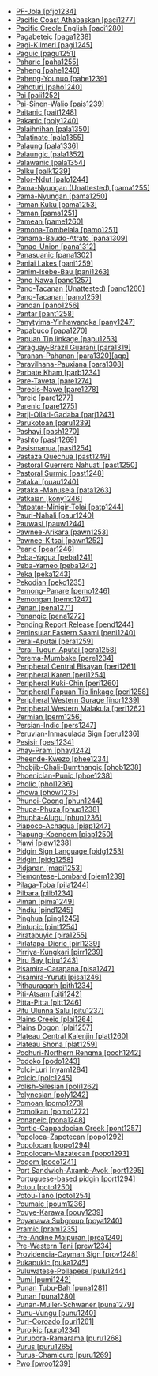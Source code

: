 - [PF-Jola [pfjo1234]](tree/atla1278/nort3146/cent2230/bakk1238/jool1234/jola1264/fhjo1234/pfjo1234/md.ini)
- [Pacific Coast Athabaskan [paci1277]](tree/atha1245/atha1246/atha1247/paci1277/md.ini)
- [Pacific Creole English [paci1280]](tree/indo1319/clas1257/germ1287/nort3152/west2793/nort3175/angl1264/angl1265/late1254/merc1242/macr1271/paci1280/md.ini)
- [Pagabeteic [paga1238]](tree/atla1278/volt1241/benu1247/bant1294/sout3152/narr1281/cent2260/nort3376/rive1266/ngir1248/ngir1250/ngom1276/abab1240/oldb1234/midd1348/late1250/paga1238/md.ini)
- [Pagi-Kilmeri [pagi1245]](tree/bord1247/bewa1242/pagi1245/md.ini)
- [Paguic [pagu1251]](tree/nort2923/nort2924/main1282/kaor1242/pagu1251/md.ini)
- [Paharic [paha1255]](tree/indo1319/clas1257/indo1320/indo1321/midd1375/cont1248/indo1324/sind1278/lahn1241/paha1255/md.ini)
- [Paheng [pahe1240]](tree/hmon1336/hmon1337/pahe1239/pahe1240/md.ini)
- [Paheng-Younuo [pahe1239]](tree/hmon1336/hmon1337/pahe1239/md.ini)
- [Pahoturi [paho1240]](tree/paho1240/md.ini)
- [Pai [paii1252]](tree/coch1271/yuma1250/gene1244/paii1252/md.ini)
- [Pai-Sinen-Walio [pais1239]](tree/wali1264/pais1239/md.ini)
- [Paitanic [pait1248]](tree/aust1307/mala1545/nort3253/saba1285/sout3154/grea1293/pait1248/md.ini)
- [Pakanic [boly1240]](tree/aust1305/mang1377/boly1240/md.ini)
- [Palaihnihan [pala1350]](tree/pala1350/md.ini)
- [Palatinate [pala1355]](tree/indo1319/clas1257/germ1287/nort3152/west2793/high1289/fran1268/high1287/rhin1244/pala1355/md.ini)
- [Palaung [pala1336]](tree/aust1305/khas1273/pala1352/west2791/pala1336/md.ini)
- [Palaungic [pala1352]](tree/aust1305/khas1273/pala1352/md.ini)
- [Palawanic [pala1354]](tree/aust1307/mala1545/grea1284/pala1354/md.ini)
- [Palku [palk1239]](tree/pama1250/karn1253/palk1239/md.ini)
- [Palor-Ndut [palo1244]](tree/atla1278/nort3146/cang1245/palo1244/md.ini)
- [Pama-Nyungan (Unattested) [pama1255]](tree/unat1236/pama1255/md.ini)
- [Pama-Nyungan [pama1250]](tree/pama1250/md.ini)
- [Paman Kuku [pama1253]](tree/pama1250/pama1251/comp1236/wika1239/kuku1276/kuku1277/pama1253/md.ini)
- [Paman [pama1251]](tree/pama1250/pama1251/md.ini)
- [Pamean [pame1260]](tree/otom1299/west2783/otop1241/otop1242/pame1260/md.ini)
- [Pamona-Tombelala [pamo1251]](tree/aust1307/mala1545/cele1242/kail1255/nort2898/pamo1251/md.ini)
- [Panama-Baudo-Atrato [pana1309]](tree/choc1280/embe1258/atra1235/pana1309/md.ini)
- [Panao-Union [pana1312]](tree/quec1387/quec1386/cent2141/apam1237/pana1312/md.ini)
- [Panasuanic [pana1302]](tree/aust1307/mala1545/sout2923/ramp1244/seko1241/pana1302/md.ini)
- [Paniai Lakes [pani1259]](tree/nucl1709/pani1259/md.ini)
- [Panim-Isebe-Bau [pani1263]](tree/nucl1709/mada1298/croi1234/mabu1247/gumm1240/pani1263/md.ini)
- [Pano Nawa [pano1257]](tree/pano1259/pano1256/main1279/pano1257/md.ini)
- [Pano-Tacanan (Unattested) [pano1260]](tree/unat1236/pano1260/md.ini)
- [Pano-Tacanan [pano1259]](tree/pano1259/md.ini)
- [Panoan [pano1256]](tree/pano1259/pano1256/md.ini)
- [Pantar [pant1258]](tree/timo1261/alor1249/nucl1821/west2994/pant1258/md.ini)
- [Panytyima-Yinhawangka [pany1247]](tree/pama1250/sout3134/pilb1234/ngay1241/cent2248/pany1247/md.ini)
- [Papabuco [papa1270]](tree/otom1299/east2557/popo1292/zapo1436/zapo1437/nucl1765/papa1270/md.ini)
- [Papuan Tip linkage [papu1253]](tree/aust1307/mala1545/east2712/ocea1241/west2818/papu1253/md.ini)
- [Paraguay-Brazil Guarani [para1319]](tree/tupi1275/east2909/mawe1252/awet1245/tupi1276/sout3271/tupi1277/tupi1282/para1319/md.ini)
- [Paranan-Pahanan [para1320][agp]](tree/aust1307/mala1545/nort3238/nort3187/nucl1755/para1320/md.ini)
- [Paravilhana-Pauxiana [para1308]](tree/cari1283/vene1261/mapo1244/para1308/md.ini)
- [Parbate Kham [parb1234]](tree/sino1245/hima1249/maha1306/kham1285/kham1286/parb1234/md.ini)
- [Pare-Taveta [pare1274]](tree/atla1278/volt1241/benu1247/bant1294/sout3152/narr1281/east2731/nort3203/nort3209/pare1274/md.ini)
- [Parecis-Nawe [pare1278]](tree/araw1281/cent2413/cent2226/pare1273/pare1278/md.ini)
- [Pareic [pare1277]](tree/atla1278/volt1241/benu1247/bant1294/sout3152/narr1281/east2731/nort3203/nort3209/pare1274/pare1277/md.ini)
- [Parenic [pare1275]](tree/araw1281/alto1249/pare1275/md.ini)
- [Parji-Ollari-Gadaba [parj1243]](tree/drav1251/cent2227/parj1243/md.ini)
- [Parukotoan [paru1239]](tree/cari1283/paru1239/md.ini)
- [Pashayi [pash1270]](tree/indo1319/clas1257/indo1320/indo1321/pash1270/md.ini)
- [Pashto [pash1269]](tree/indo1319/clas1257/indo1320/iran1269/pash1269/md.ini)
- [Pasismanua [pasi1254]](tree/aust1307/mala1545/east2712/ocea1241/west2818/nort3206/nger1241/viti1243/sout2874/araw1269/pasi1254/md.ini)
- [Pastaza Quechua [past1249]](tree/quec1387/colo1257/ecua1249/imba1241/colo1258/orie1242/past1249/md.ini)
- [Pastoral Guerrero Nahuatl [past1250]](tree/utoa1244/sout3136/cora1261/azte1234/west2809/cent2258/past1250/md.ini)
- [Pastoral Surmic [past1248]](tree/surm1244/sout2836/sout2837/past1248/md.ini)
- [Patakai [nuau1240]](tree/aust1307/mala1545/nunu1252/pata1263/nuau1240/md.ini)
- [Patakai-Manusela [pata1263]](tree/aust1307/mala1545/nunu1252/pata1263/md.ini)
- [Patkaian [kony1246]](tree/sino1245/brah1260/kony1246/md.ini)
- [Patpatar-Minigir-Tolai [patp1244]](tree/aust1307/mala1545/east2712/ocea1241/west2818/meso1253/newi1242/stge1234/patp1244/md.ini)
- [Pauri-Nahali [paur1240]](tree/indo1319/clas1257/indo1320/indo1321/midd1375/cont1248/midl1245/bhil1254/paur1240/md.ini)
- [Pauwasi [pauw1244]](tree/pauw1244/md.ini)
- [Pawnee-Arikara [pawn1253]](tree/cadd1255/nort2950/pawn1252/pawn1253/md.ini)
- [Pawnee-Kitsai [pawn1252]](tree/cadd1255/nort2950/pawn1252/md.ini)
- [Pearic [pear1246]](tree/aust1305/pear1246/md.ini)
- [Peba-Yagua [peba1241]](tree/peba1241/md.ini)
- [Peba-Yameo [peba1242]](tree/peba1241/peba1242/md.ini)
- [Peka [peka1243]](tree/nucl1709/mada1298/raic1241/peka1243/md.ini)
- [Pekodian [peko1235]](tree/cari1283/peko1235/md.ini)
- [Pemong-Panare [pemo1246]](tree/cari1283/vene1261/pemo1246/md.ini)
- [Pemongan [pemo1247]](tree/cari1283/vene1261/pemo1246/pemo1247/md.ini)
- [Penan [pena1271]](tree/aust1307/mala1545/nort3253/nort3171/keny1280/lowl1270/west2875/pena1271/md.ini)
- [Penangic [pena1272]](tree/dogo1299/west2779/pena1272/md.ini)
- [Pending Report Release [pend1244]](tree/book1242/pend1244/md.ini)
- [Peninsular Eastern Saami [peni1240]](tree/ural1272/saam1281/east2324/peni1240/md.ini)
- [Perai-Aputai [pera1259]](tree/aust1307/mala1545/timo1265/weta1246/weta1245/pera1258/pera1259/md.ini)
- [Perai-Tugun-Aputai [pera1258]](tree/aust1307/mala1545/timo1265/weta1246/weta1245/pera1258/md.ini)
- [Perema-Mumbake [pere1234]](tree/atla1278/volt1241/nort3149/came1255/samb1322/samb1323/sout3238/leko1246/samb1324/pere1234/md.ini)
- [Peripheral Central Bisayan [peri1261]](tree/aust1307/mala1545/grea1284/cent2246/bisa1268/cent2263/peri1261/md.ini)
- [Peripheral Karen [peri1254]](tree/sino1245/kare1337/peri1254/md.ini)
- [Peripheral Kuki-Chin [peri1260]](tree/sino1245/kuki1245/kuki1246/peri1260/md.ini)
- [Peripheral Papuan Tip linkage [peri1258]](tree/aust1307/mala1545/east2712/ocea1241/west2818/papu1253/peri1258/md.ini)
- [Peripheral Western Gurage [inor1239]](tree/afro1255/semi1276/west2786/ethi1244/sout3078/oute1258/ttgr1237/inor1239/md.ini)
- [Peripheral Western Malakula [peri1262]](tree/aust1307/mala1545/east2712/ocea1241/nort3195/cent2269/mala1539/west2871/peri1262/md.ini)
- [Permian [perm1256]](tree/ural1272/perm1256/md.ini)
- [Persian-Indic [pers1247]](tree/mixe1287/pers1247/md.ini)
- [Peruvian-Inmaculada Sign [peru1236]](tree/sign1238/deaf1237/lsfi1234/asli1244/west2886/peru1236/md.ini)
- [Pesisir [pesi1234]](tree/aust1307/mala1545/lamp1241/pesi1234/md.ini)
- [Phay-Pram [phay1242]](tree/aust1305/khmu1236/phay1242/md.ini)
- [Pheende-Kwezo [phee1234]](tree/atla1278/volt1241/benu1247/bant1294/sout3152/narr1281/cent2260/njil1234/nort3257/mbal1259/holu1246/phee1234/md.ini)
- [Phobjib-Chali-Bumthangic [phob1238]](tree/sino1245/bodi1256/bodi1257/phob1238/md.ini)
- [Phoenician-Punic [phoe1238]](tree/afro1255/semi1276/west2786/cent2236/nort3165/cana1267/ugar1239/phoe1238/md.ini)
- [Pholic [phol1236]](tree/sino1245/burm1265/lolo1265/lolo1267/nili1235/sout3212/rive1256/upri1239/phol1236/md.ini)
- [Phowa [phow1235]](tree/sino1245/burm1265/lolo1265/lolo1267/nili1235/sout3212/high1272/phow1235/md.ini)
- [Phunoi-Coong [phun1244]](tree/sino1245/burm1265/lolo1265/lolo1267/hani1249/biso1244/biso1241/phun1244/md.ini)
- [Phupa-Phuza [phup1238]](tree/sino1245/burm1265/lolo1265/lolo1267/nili1235/sout3212/rive1256/down1239/phup1238/md.ini)
- [Phupha-Alugu [phup1236]](tree/sino1245/burm1265/lolo1265/lolo1267/nili1235/sout3212/rive1256/down1239/phup1236/md.ini)
- [Piapoco-Achagua [piap1247]](tree/araw1281/japu1236/nucl1764/nort3362/piap1247/md.ini)
- [Piapung-Koenoem [piap1250]](tree/afro1255/chad1250/west2785/west2714/west2799/west2717/anga1311/tali1264/piap1250/md.ini)
- [Piawi [piaw1238]](tree/piaw1238/md.ini)
- [Pidgin Sign Language [pidg1253]](tree/sign1238/pidg1253/md.ini)
- [Pidgin [pidg1258]](tree/pidg1258/md.ini)
- [Pidjanan [mapi1253]](tree/araw1281/negr1239/mapi1253/md.ini)
- [Piemontese-Lombard [piem1239]](tree/indo1319/clas1257/ital1284/lati1262/lati1263/impe1234/roma1334/ital1285/west2813/shif1234/nort3208/gall1279/piem1239/md.ini)
- [Pilaga-Toba [pila1244]](tree/guai1249/guai1250/qomm1235/pila1244/md.ini)
- [Pilbara [pilb1234]](tree/pama1250/sout3134/pilb1234/md.ini)
- [Piman [pima1249]](tree/utoa1244/sout3136/tepi1240/pima1249/md.ini)
- [Pindiu [pind1245]](tree/nucl1709/fini1244/huon1246/west2795/rawl1234/pind1245/md.ini)
- [Pinghua [ping1245]](tree/sino1245/sini1245/clas1255/midd1354/yuep1234/ping1245/md.ini)
- [Pintupic [pint1254]](tree/pama1250/dese1234/wati1241/pint1254/md.ini)
- [Piratapuyic [pira1255]](tree/tuca1253/east2698/east2702/east2708/wana1272/pira1255/md.ini)
- [Pirlatapa-Dieric [pirl1239]](tree/pama1250/karn1253/cent2016/west2438/pirl1239/md.ini)
- [Pirriya-Kungkari [pirr1239]](tree/pama1250/karn1253/pirr1239/md.ini)
- [Piru Bay [piru1243]](tree/aust1307/mala1545/nunu1252/piru1243/md.ini)
- [Pisamira-Carapana [pisa1247]](tree/tuca1253/east2698/east2702/east2708/pisa1246/pisa1247/md.ini)
- [Pisamira-Yuruti [pisa1246]](tree/tuca1253/east2698/east2702/east2708/pisa1246/md.ini)
- [Pithauragarh [pith1234]](tree/sino1245/bodi1256/tibe1275/east2777/pith1234/md.ini)
- [Piti-Atsam [piti1242]](tree/atla1278/volt1241/benu1247/kain1275/cent2242/basa1288/east2404/piti1242/md.ini)
- [Pitta-Pitta [pitt1246]](tree/pama1250/karn1253/palk1239/pitt1246/md.ini)
- [Pitu Ulunna Salu [pitu1237]](tree/aust1307/mala1545/sout2923/nort2894/pitu1237/md.ini)
- [Plains Creeic [plai1264]](tree/algi1248/algo1256/algo1257/cree1271/cree1272/plai1264/md.ini)
- [Plains Dogon [plai1257]](tree/dogo1299/plai1257/md.ini)
- [Plateau Central Kalenjin [plat1260]](tree/nilo1247/sout2830/kale1246/cent2293/plat1260/md.ini)
- [Plateau Shona [plat1259]](tree/atla1278/volt1241/benu1247/bant1294/sout3152/narr1281/east2731/sout3387/shon1250/core1255/plat1259/md.ini)
- [Pochuri-Northern Rengma [poch1242]](tree/sino1245/kuki1245/anga1312/anga1286/poch1242/md.ini)
- [Podoko [podo1243]](tree/afro1255/chad1250/bium1280/nort3156/marg1267/mand1472/podo1243/md.ini)
- [Polci-Luri [nyam1284]](tree/afro1255/chad1250/west2785/west2790/west2800/sout3162/nort3190/nyam1284/md.ini)
- [Polcic [polc1245]](tree/afro1255/chad1250/west2785/west2790/west2800/sout3162/nort3190/nyam1284/polc1245/md.ini)
- [Polish-Silesian [poli1262]](tree/indo1319/clas1257/balt1263/slav1255/west2792/lech1241/poli1262/md.ini)
- [Polynesian [poly1242]](tree/aust1307/mala1545/east2712/ocea1241/cent2060/east2445/poly1242/md.ini)
- [Pomoan [pomo1273]](tree/pomo1273/md.ini)
- [Pomoikan [pomo1272]](tree/nucl1709/mada1298/kala1403/sout3148/osum1243/pomo1272/md.ini)
- [Ponapeic [pona1248]](tree/aust1307/mala1545/east2712/ocea1241/micr1243/cent2276/west2844/pona1247/pona1248/md.ini)
- [Pontic-Cappadocian Greek [pont1257]](tree/indo1319/clas1257/grae1234/gree1276/east2798/cent2404/koin1234/mode1266/pont1257/md.ini)
- [Popoloca-Zapotecan [popo1292]](tree/otom1299/east2557/popo1292/md.ini)
- [Popolocan [popo1294]](tree/otom1299/east2557/popo1292/popo1293/ixca1247/choc1278/popo1294/md.ini)
- [Popolocan-Mazatecan [popo1293]](tree/otom1299/east2557/popo1292/popo1293/md.ini)
- [Poqom [poco1241]](tree/maya1287/core1254/quic1274/grea1276/poco1241/md.ini)
- [Port Sandwich-Axamb-Avok [port1295]](tree/aust1307/mala1545/east2712/ocea1241/nort3195/cent2269/mala1539/east2753/cent2315/sout3239/port1295/md.ini)
- [Portuguese-based pidgin [port1294]](tree/pidg1258/port1294/md.ini)
- [Potou [poto1250]](tree/atla1278/volt1241/kwav1236/nyoa1234/poto1254/poto1250/md.ini)
- [Potou-Tano [poto1254]](tree/atla1278/volt1241/kwav1236/nyoa1234/poto1254/md.ini)
- [Poumaic [poum1236]](tree/sino1245/kuki1245/anga1312/anga1286/anga1244/naga1397/poum1236/md.ini)
- [Pouye-Karawa [pouy1239]](tree/sepi1257/ramm1241/pouy1239/md.ini)
- [Poyanawa Subgroup [poya1240]](tree/pano1259/pano1256/main1279/pano1257/poya1240/md.ini)
- [Pramic [pram1235]](tree/aust1305/khmu1236/phay1242/pram1235/md.ini)
- [Pre-Andine Maipuran [prea1240]](tree/araw1281/sout3131/kamp1244/prea1240/md.ini)
- [Pre-Western Tani [prew1234]](tree/sino1245/macr1268/tani1259/prew1234/md.ini)
- [Providencia-Cayman Sign [prov1248]](tree/sign1238/deaf1237/prov1248/md.ini)
- [Pukapukic [puka1245]](tree/aust1307/mala1545/east2712/ocea1241/cent2060/east2445/poly1242/nucl1485/elli1239/puka1245/md.ini)
- [Puluwatese-Pollapese [pulu1244]](tree/aust1307/mala1545/east2712/ocea1241/micr1243/cent2276/west2844/pona1247/truk1243/nucl1749/cent2290/east2764/pulu1244/md.ini)
- [Pumi [pumi1242]](tree/sino1245/burm1265/naqi1236/qian1263/pumi1242/md.ini)
- [Punan Tubu-Bah [puna1281]](tree/aust1307/mala1545/nort3253/sara1342/puna1279/puna1280/puna1281/md.ini)
- [Punan [puna1280]](tree/aust1307/mala1545/nort3253/sara1342/puna1279/puna1280/md.ini)
- [Punan-Muller-Schwaner [puna1279]](tree/aust1307/mala1545/nort3253/sara1342/puna1279/md.ini)
- [Punu-Vungu [punu1240]](tree/atla1278/volt1241/benu1247/bant1294/sout3152/narr1281/cent2260/west2968/nzad1235/lwer1234/ding1244/loan1238/klce1234/kiko1235/nucl1804/kiko1234/kamb1321/kila1239/sout3249/west2874/vili1240/lumb1251/ngub1240/sang1341/punu1240/md.ini)
- [Puri-Coroado [puri1261]](tree/puri1261/md.ini)
- [Puroikic [puro1234]](tree/sino1245/khob1235/puro1234/md.ini)
- [Purubora-Ramarama [puru1268]](tree/tupi1275/puru1268/md.ini)
- [Purus [puru1265]](tree/araw1281/sout3131/puru1269/puru1265/md.ini)
- [Purus-Chamicuro [puru1269]](tree/araw1281/sout3131/puru1269/md.ini)
- [Pwo [pwoo1239]](tree/sino1245/kare1337/peri1254/pwoo1239/md.ini)
